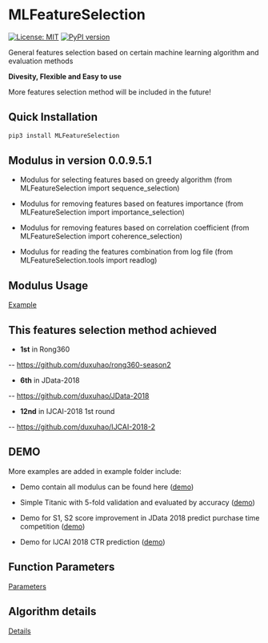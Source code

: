# MLFeatureSelection
[![License: MIT](https://img.shields.io/badge/License-MIT-yellow.svg)](https://opensource.org/licenses/MIT)
[![PyPI version](https://badge.fury.io/py/MLFeatureSelection.svg)](https://pypi.org/project/MLFeatureSelection/)

General features selection based on certain machine learning algorithm and evaluation methods

**Divesity, Flexible and Easy to use**

More features selection method will be included in the future!

## Quick Installation

```python
pip3 install MLFeatureSelection
```

## Modulus in version 0.0.9.5.1

- Modulus for selecting features based on greedy algorithm (from MLFeatureSelection import sequence_selection)

- Modulus for removing features based on features importance (from MLFeatureSelection import importance_selection)

- Modulus for removing features based on correlation coefficient (from MLFeatureSelection import coherence_selection)

- Modulus for reading the features combination from log file (from MLFeatureSelection.tools import readlog)

## Modulus Usage

[Example](https://github.com/duxuhao/Feature-Selection/blob/master/Demo.ipynb)

## This features selection method achieved

- **1st** in Rong360

-- https://github.com/duxuhao/rong360-season2

- **6th** in JData-2018

-- https://github.com/duxuhao/JData-2018

- **12nd** in IJCAI-2018 1st round

-- https://github.com/duxuhao/IJCAI-2018-2
    
## DEMO

More examples are added in example folder include:

- Demo contain all modulus can be found here ([demo](https://github.com/duxuhao/Feature-Selection/blob/master/Demo.ipynb))

- Simple Titanic with 5-fold validation and evaluated by accuracy ([demo](https://github.com/duxuhao/Feature-Selection/tree/master/example/titanic))

- Demo for S1, S2 score improvement in JData 2018 predict purchase time competition ([demo](https://github.com/duxuhao/Feature-Selection/tree/master/example/JData2018))

- Demo for IJCAI 2018 CTR prediction ([demo](https://github.com/duxuhao/Feature-Selection/tree/master/example/IJCAI-2018))


## Function Parameters

[Parameters](https://github.com/duxuhao/Feature-Selection/blob/master/MLFeatureSelection)

## Algorithm details

[Details](https://github.com/duxuhao/Feature-Selection/blob/master/Algorithms_Graphs)
